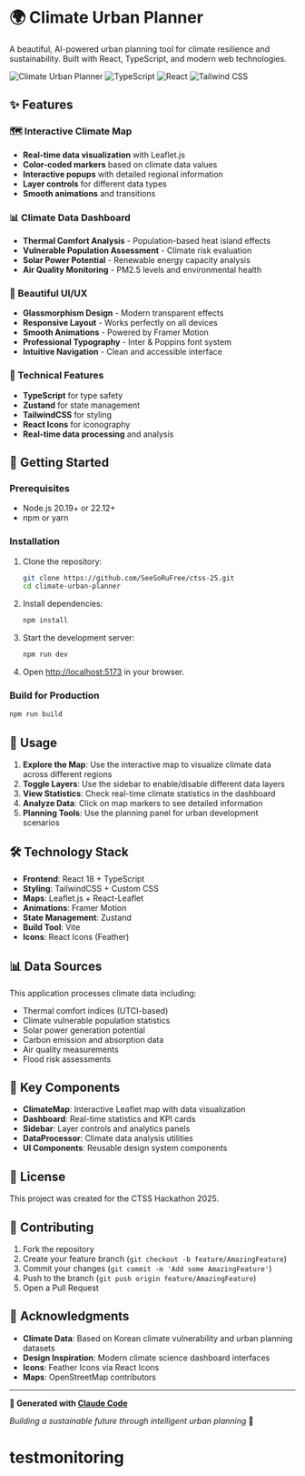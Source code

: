 # 🌍 Climate Urban Planner

A beautiful, AI-powered urban planning tool for climate resilience and sustainability. Built with React, TypeScript, and modern web technologies.

![Climate Urban Planner](https://img.shields.io/badge/Climate-Urban%20Planner-green?style=for-the-badge&logo=react)
![TypeScript](https://img.shields.io/badge/TypeScript-007ACC?style=for-the-badge&logo=typescript&logoColor=white)
![React](https://img.shields.io/badge/React-20232A?style=for-the-badge&logo=react&logoColor=61DAFB)
![Tailwind CSS](https://img.shields.io/badge/Tailwind_CSS-38B2AC?style=for-the-badge&logo=tailwind-css&logoColor=white)

## ✨ Features

### 🗺️ Interactive Climate Map
- **Real-time data visualization** with Leaflet.js
- **Color-coded markers** based on climate data values
- **Interactive popups** with detailed regional information
- **Layer controls** for different data types
- **Smooth animations** and transitions

### 📊 Climate Data Dashboard
- **Thermal Comfort Analysis** - Population-based heat island effects
- **Vulnerable Population Assessment** - Climate risk evaluation
- **Solar Power Potential** - Renewable energy capacity analysis
- **Air Quality Monitoring** - PM2.5 levels and environmental health

### 🎨 Beautiful UI/UX
- **Glassmorphism Design** - Modern transparent effects
- **Responsive Layout** - Works perfectly on all devices
- **Smooth Animations** - Powered by Framer Motion
- **Professional Typography** - Inter & Poppins font system
- **Intuitive Navigation** - Clean and accessible interface

### 🔧 Technical Features
- **TypeScript** for type safety
- **Zustand** for state management
- **TailwindCSS** for styling
- **React Icons** for iconography
- **Real-time data processing** and analysis

## 🚀 Getting Started

### Prerequisites
- Node.js 20.19+ or 22.12+
- npm or yarn

### Installation

1. Clone the repository:
   ```bash
   git clone https://github.com/SeeSoRuFree/ctss-25.git
   cd climate-urban-planner
   ```

2. Install dependencies:
   ```bash
   npm install
   ```

3. Start the development server:
   ```bash
   npm run dev
   ```

4. Open [http://localhost:5173](http://localhost:5173) in your browser.

### Build for Production

```bash
npm run build
```

## 📱 Usage

1. **Explore the Map**: Use the interactive map to visualize climate data across different regions
2. **Toggle Layers**: Use the sidebar to enable/disable different data layers
3. **View Statistics**: Check real-time climate statistics in the dashboard
4. **Analyze Data**: Click on map markers to see detailed information
5. **Planning Tools**: Use the planning panel for urban development scenarios

## 🛠️ Technology Stack

- **Frontend**: React 18 + TypeScript
- **Styling**: TailwindCSS + Custom CSS
- **Maps**: Leaflet.js + React-Leaflet
- **Animations**: Framer Motion
- **State Management**: Zustand
- **Build Tool**: Vite
- **Icons**: React Icons (Feather)

## 📊 Data Sources

This application processes climate data including:
- Thermal comfort indices (UTCI-based)
- Climate vulnerable population statistics
- Solar power generation potential
- Carbon emission and absorption data
- Air quality measurements
- Flood risk assessments

## 🌟 Key Components

- **ClimateMap**: Interactive Leaflet map with data visualization
- **Dashboard**: Real-time statistics and KPI cards  
- **Sidebar**: Layer controls and analytics panels
- **DataProcessor**: Climate data analysis utilities
- **UI Components**: Reusable design system components

## 📝 License

This project was created for the CTSS Hackathon 2025.

## 🤝 Contributing

1. Fork the repository
2. Create your feature branch (`git checkout -b feature/AmazingFeature`)
3. Commit your changes (`git commit -m 'Add some AmazingFeature'`)
4. Push to the branch (`git push origin feature/AmazingFeature`)
5. Open a Pull Request

## 🙏 Acknowledgments

- **Climate Data**: Based on Korean climate vulnerability and urban planning datasets
- **Design Inspiration**: Modern climate science dashboard interfaces
- **Icons**: Feather Icons via React Icons
- **Maps**: OpenStreetMap contributors

---

**🤖 Generated with [Claude Code](https://claude.ai/code)**

*Building a sustainable future through intelligent urban planning* 🌱
# testmonitoring
